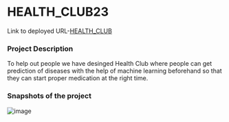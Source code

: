 # HEALTH_CLUB23

Link to deployed URL-[HEALTH_CLUB](http://accessible-stove.surge.sh/)

### Project Description
To help out people we have desinged Health Club where people can get prediction of diseases with the help of machine learning beforehand so that they can start proper medication at the right time.

### Snapshots of the project

![image](https://user-images.githubusercontent.com/60667917/115993202-64b0b080-a5ef-11eb-9c84-a9865dcd3d7a.png)




